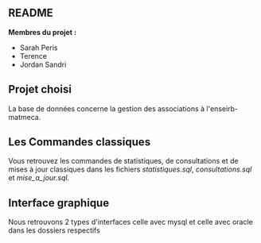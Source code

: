 
README
-------

**Membres du projet :** 
- Sarah Peris
- Terence
- Jordan Sandri

Projet choisi
--------------

La base de données concerne la gestion des associations à l'enseirb-matmeca.

Les Commandes classiques
-------------------------

Vous retrouvez les commandes de statistiques, de consultations et de mises à jour classiques dans les fichiers *statistiques.sql*, *consultations.sql* et *mise_a_jour.sql*.

Interface graphique 
--------------------

Nous retrouvons 2 types d'interfaces celle avec mysql et celle avec oracle dans les dossiers respectifs

